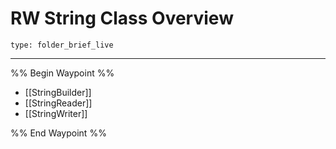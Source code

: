 # RW String Class Overview
 
```ccard
type: folder_brief_live
```
 
---

%% Begin Waypoint %%
- [[StringBuilder]]
- [[StringReader]]
- [[StringWriter]]

%% End Waypoint %%